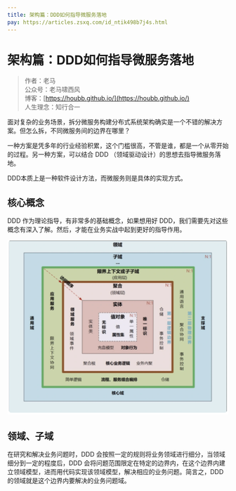 ```yaml
---
title: 架构篇：DDD如何指导微服务落地
pay: https://articles.zsxq.com/id_ntik498b7j4s.html
---
```



#  架构篇：DDD如何指导微服务落地


> 作者：老马
> <br/>公众号：老马啸西风
> <br/> 博客：[https://houbb.github.io/](https://houbb.github.io/)
> <br/> 人生理念：知行合一


面对复杂的业务场景，拆分微服务构建分布式系统架构确实是一个不错的解决方案。但怎么拆，不同微服务间的边界在哪里？

一种方案是凭多年的行业经验积累，这个门槛很高，不管是谁，都是一个从零开始的过程。另一种方案，可以结合 DDD （领域驱动设计）的思想去指导微服务落地。

DDD本质上是一种软件设计方法，而微服务则是具体的实现方式。



## 核心概念

DDD 作为理论指导，有非常多的基础概念，如果想用好 DDD，我们需要先对这些概念有深入了解。然后，才能在业务实战中起到更好的指导作用。


<div align="left">
    <img src="/images/pay/arch/5-1.png" width="650px">
</div>


## 领域、子域

在研究和解决业务问题时，DDD 会按照一定的规则将业务领域进行细分，当领域细分到一定的程度后，DDD 会将问题范围限定在特定的边界内，在这个边界内建立领域模型，进而用代码实现该领域模型，解决相应的业务问题。简言之，DDD 的领域就是这个边界内要解决的业务问题域。